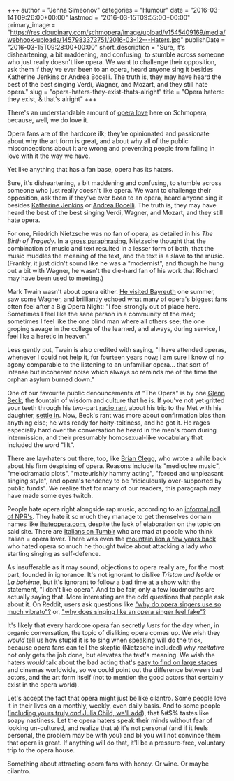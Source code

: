 +++
author = "Jenna Simeonov"
categories = "Humour"
date = "2016-03-14T09:26:00+00:00"
lastmod = "2016-03-15T09:55:00+00:00"
primary_image = "https://res.cloudinary.com/schmopera/image/upload/v1545409169/media/webhook-uploads/1457983373751/2016-03-12---Haters.jpg"
publishDate = "2016-03-15T09:28:00+00:00"
short_description = "Sure, it&#039;s disheartening, a bit maddening, and confusing, to stumble across someone who just really doesn&#039;t like opera. We want to challenge their opposition, ask them if they&#039;ve ever been to an opera, heard anyone sing it besides Katherine Jenkins or Andrea Bocelli. The truth is, they may have heard the best of the best singing Verdi, Wagner, and Mozart, and they still hate opera."
slug = "opera-haters-they-exist-thats-alright"
title = "Opera haters: they exist, &amp; that&#039;s alright"
+++

There's an understandable amount of [opera love](/another-opera-apologist-part-1/) here on Schmopera, because, well, we do love it.

Opera fans are of the hardcore ilk; they're opinionated and passionate about why the art form is great, and about why all of the public misconceptions about it are wrong and preventing people from falling in love with it the way we have.

Yet like anything that has a fan base, opera has its haters.

Sure, it's disheartening, a bit maddening and confusing, to stumble across someone who just really doesn't like opera. We want to challenge their opposition, ask them if they've ever *been* to an opera, heard anyone sing it besides [Katherine Jenkins](/young-pups-and-puccini/) or [Andrea Bocelli](/bocelli-grande-could-be-an-opera-duo-except-theyre-really-really-not/). The truth is, they may have heard the best of the best singing Verdi, Wagner, and Mozart, and they still hate opera.

For one, Friedrich Nietzsche was no fan of opera, as detailed in his *The Birth of Tragedy*. In a [gross paraphrasing](http://www.sparknotes.com/philosophy/birthoftragedy/section11.rhtml), Nietzsche thought that the combination of music and text resulted in a lesser form of both, that the music muddles the meaning of the text, and the text is a slave to the music. (Frankly, it just didn't sound like he was a "modernist", and though he hung out a bit with Wagner, he wasn't the die-hard fan of his work that Richard may have been used to meeting.)

Mark Twain wasn't about opera either. [He visited Bayreuth](http://www.wagneropera.net/Bayreuth/A-Bayreuth-Experience-Mark-Twain.htm) one summer, saw some Wagner, and brilliantly echoed what many of opera's biggest fans often feel after a Big Opera Night: "I feel strongly out of place here. Sometimes I feel like the sane person in a community of the mad; sometimes I feel like the one blind man where all others see; the one groping savage in the college of the learned, and always, during service, I feel like a heretic in heaven."

Less gently put, Twain is also credited with saying, "I have attended operas, whenever I could not help it, for fourteen years now; I am sure I know of no agony comparable to the listening to an unfamiliar opera... that sort of intense but incoherent noise which always so reminds me of the time the orphan asylum burned down."

One of our favourite public denouncements of "The Opera" is by one [Glenn Beck](https://www.youtube.com/watch?v=rcmMZIX0pZo), the fountain of wisdom and culture that he is. If you've not yet gritted your teeth through his two-part [radio rant](https://www.youtube.com/watch?v=rcmMZIX0pZo) about his trip to the Met with his daughter, [settle in](https://www.youtube.com/watch?v=rcmMZIX0pZo). Now, Beck's rant was more about confirmation bias than anything else; he was ready for hoity-toitiness, and he got it. He rages especially hard over the conversation he heard in the men's room during intermission, and their presumably homosexual-like vocabulary that included the word "lilt".

There are lay-haters out there, too, like [Brian Clegg](http://brianclegg.blogspot.co.uk/2010/03/why-i-hate-opera.html), who wrote a while back about his firm despising of opera. Reasons include its "mediochre music", "melodramatic plots", "mateurishly hammy acting", "forced and unpleasant singing style", and opera's tendency to be "ridiculously over-supported by public funds". We realize that for many of our readers, this paragraph may have made some eyes twitch.

People hate opera right alongside rap music, according to an [informal poll of NPR's](http://www.npr.org/sections/deceptivecadence/2012/02/16/146997896/why-do-people-hate-rap-and-opera). They hate it so much they manage to get themselves domain names like [ihateopera.com](http://ihateopera.com/), despite the lack of elaboration on the topic on said site. There are [Italians on Tumblr](http://zapboobear.tumblr.com/post/123034402235/why-people-think-we-italians-love-opera) who are mad at people who think Italian = opera lover. There was even the [mountain lion a few years back](/see-you-do-need-opera-to-survive/) who hated opera so much he thought twice about attacking a lady who starting singing as self-defence.

As insufferable as it may sound, objections to opera really are, for the most part, founded in ignorance. It's not ignorant to dislike *Tristan und Isolde* or *La bohème*, but it's ignorant to follow a bad time at a show with the statement, "I don't like opera". And to be fair, only a few loudmouths are actually saying that. More interesting are the odd questions that people ask about it. On Reddit, users ask questions like ["why do opera singers use so much vibrato"?](https://www.reddit.com/r/explainlikeimfive/comments/3hkwlg/eli5_why_do_opera_singers_put_so_much_vibrato_on/) or, ["why does singing like an opera singer feel fake"?](https://www.reddit.com/r/singing/comments/2vjxnw/why_does_trying_to_sing_like_opera_singers_feel/) 

It's likely that every hardcore opera fan secretly *lusts* for the day when, in organic conversation, the topic of disliking opera comes up. We wish they *would* tell us how stupid it is to sing when speaking will do the trick, because opera fans can tell the skeptic (Nietzsche included) why *recitative* not only gets the job done, but elevates the text's meaning. We wish the haters *would* talk about the bad acting that's [easy to find on large stages](/theres-still-no-opera-on-netflix/) and cinemas worldwide, so we could point out the difference between bad actors, and the art form itself (not to mention the good actors that certainly exist in the opera world).

Let's accept the fact that opera might just be like cilantro. Some people love it in their lives on a monthly, weekly, even daily basis. And to some people ([including yours truly *and* Julia Child, we'll add](http://www.nytimes.com/2010/04/14/dining/14curious.html)), that &#$% tastes like soapy nastiness. Let the opera haters speak their minds without fear of looking un-cultured, and realize that a) it's not personal (and if it feels personal, the problem may be with you) and b) you will not convince them that opera is great. If anything will do that, it'll be a pressure-free, voluntary trip to the opera house. 

Something about attracting opera fans with honey. Or wine. Or maybe cilantro.

